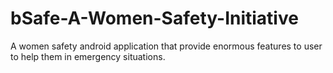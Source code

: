 # bSafe-A-Women-Safety-Initiative
A women safety android application that provide enormous features to user to help them in emergency situations.

